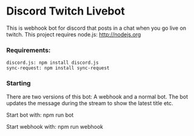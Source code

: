 # Discord Twitch Livebot

This is webhook bot for discord that posts in a chat when you go live on twitch.
This project requires node.js: http://nodejs.org

### Requirements:

	discord.js: npm install discord.js
	sync-request: npm install sync-request

### Starting

There are two versions of this bot: A webhook and a normal bot. The bot updates the message during the stream to show the latest title etc.

Start bot with:		npm run bot

Start webhook with:	npm run webhook
